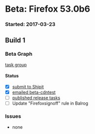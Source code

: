 # Beta: Firefox 53.0b6

### Started: 2017-03-23

## Build 1

### Beta Graph
[task group](https://tools.taskcluster.net/push-inspector/#/FNN62sV6RKqHhVcjZ2USHQ)


#### Status
- [x] [submit to Shipit](https://wiki.mozilla.org/Release:Release_Automation_on_Mercurial:Starting_a_Release#Submit_to_Ship_It)
- [x] [emailed beta-cdntest](../how-tos/relpro.md#1-email-drivers-re-release-live-on-test-channel)
- [ ] [published release tasks](../how-tos/relpro.md#3-publish-release)
- [ ] Update "Firefoxsignoff" rule in Balrog

### Issues
- none


